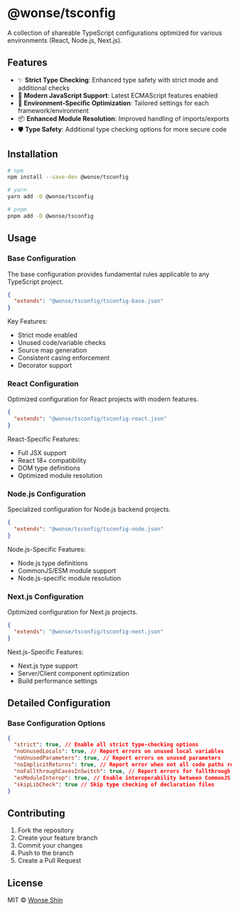 # @wonse/tsconfig

A collection of shareable TypeScript configurations optimized for various environments (React, Node.js, Next.js).

## Features

- ✨ **Strict Type Checking**: Enhanced type safety with strict mode and additional checks
- 🚀 **Modern JavaScript Support**: Latest ECMAScript features enabled
- 🎯 **Environment-Specific Optimization**: Tailored settings for each framework/environment
- 📦 **Enhanced Module Resolution**: Improved handling of imports/exports
- 🛡️ **Type Safety**: Additional type checking options for more secure code

## Installation

```bash
# npm
npm install --save-dev @wonse/tsconfig

# yarn
yarn add -D @wonse/tsconfig

# pnpm
pnpm add -D @wonse/tsconfig
```

## Usage

### Base Configuration

The base configuration provides fundamental rules applicable to any TypeScript project.

```json
{
  "extends": "@wonse/tsconfig/tsconfig-base.json"
}
```

Key Features:

- Strict mode enabled
- Unused code/variable checks
- Source map generation
- Consistent casing enforcement
- Decorator support

### React Configuration

Optimized configuration for React projects with modern features.

```json
{
  "extends": "@wonse/tsconfig/tsconfig-react.json"
}
```

React-Specific Features:

- Full JSX support
- React 18+ compatibility
- DOM type definitions
- Optimized module resolution

### Node.js Configuration

Specialized configuration for Node.js backend projects.

```json
{
  "extends": "@wonse/tsconfig/tsconfig-node.json"
}
```

Node.js-Specific Features:

- Node.js type definitions
- CommonJS/ESM module support
- Node.js-specific module resolution

### Next.js Configuration

Optimized configuration for Next.js projects.

```json
{
  "extends": "@wonse/tsconfig/tsconfig-next.json"
}
```

Next.js-Specific Features:

- Next.js type support
- Server/Client component optimization
- Build performance settings

## Detailed Configuration

### Base Configuration Options

```json
{
  "strict": true, // Enable all strict type-checking options
  "noUnusedLocals": true, // Report errors on unused local variables
  "noUnusedParameters": true, // Report errors on unused parameters
  "noImplicitReturns": true, // Report error when not all code paths return a value
  "noFallthroughCasesInSwitch": true, // Report errors for fallthrough cases in switch
  "esModuleInterop": true, // Enable interoperability between CommonJS and ES Modules
  "skipLibCheck": true // Skip type checking of declaration files
}
```

## Contributing

1. Fork the repository
2. Create your feature branch
3. Commit your changes
4. Push to the branch
5. Create a Pull Request

## License

MIT © [Wonse Shin](https://github.com/shinwonse)
